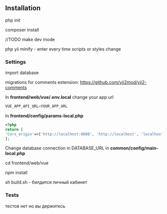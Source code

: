 ## Installation

php init

composer install

//TODO make dev mode

php yii minify - enter every time scripts or styles change

### Settings

import database

migrations for comments extension:
https://github.com/yii2mod/yii2-comments

In **frontend/web/vue/.env.local**
change your app url

```js
VUE_APP_API_URL=YOUR_APP_URL
```

In **frontend/config/params-local.php**
```php
<?php
return [
'Cors_origin'=>['http://localhost:8080', 'http://localhost', 'localhost:8080', 'localhost', '*']
];
```

Change database connection in DATABASE_URL in **common/config/main-local.php**

cd frontend/web/vue

npm install

sh build.sh - билдится личный кабинет

### Tests

тестов нет но вы держитесь
